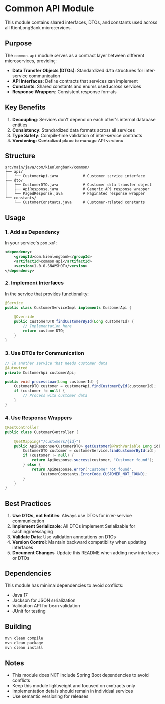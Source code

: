 # Common API Module

This module contains shared interfaces, DTOs, and constants used across all KienLongBank microservices.

## Purpose

The `common-api` module serves as a contract layer between different microservices, providing:

- **Data Transfer Objects (DTOs)**: Standardized data structures for inter-service communication
- **API Interfaces**: Define contracts that services can implement
- **Constants**: Shared constants and enums used across services
- **Response Wrappers**: Consistent response formats

## Key Benefits

1. **Decoupling**: Services don't depend on each other's internal database entities
2. **Consistency**: Standardized data formats across all services
3. **Type Safety**: Compile-time validation of inter-service contracts
4. **Versioning**: Centralized place to manage API versions

## Structure

```
src/main/java/com/kienlongbank/common/
├── api/
│   └── CustomerApi.java           # Customer service interface
├── dto/
│   ├── CustomerDTO.java           # Customer data transfer object
│   ├── ApiResponse.java           # Generic API response wrapper
│   └── PagedResponse.java         # Paginated response wrapper
└── constants/
    └── CustomerConstants.java     # Customer-related constants
```

## Usage

### 1. Add as Dependency

In your service's `pom.xml`:

```xml
<dependency>
    <groupId>com.kienlongbank</groupId>
    <artifactId>common-api</artifactId>
    <version>1.0.0-SNAPSHOT</version>
</dependency>
```

### 2. Implement Interfaces

In the service that provides functionality:

```java
@Service
public class CustomerServiceImpl implements CustomerApi {
    
    @Override
    public CustomerDTO findCustomerById(Long customerId) {
        // Implementation here
        return customerDTO;
    }
}
```

### 3. Use DTOs for Communication

```java
// In another service that needs customer data
@Autowired
private CustomerApi customerApi;

public void processLoan(Long customerId) {
    CustomerDTO customer = customerApi.findCustomerById(customerId);
    if (customer != null) {
        // Process with customer data
    }
}
```

### 4. Use Response Wrappers

```java
@RestController
public class CustomerController {
    
    @GetMapping("/customers/{id}")
    public ApiResponse<CustomerDTO> getCustomer(@PathVariable Long id) {
        CustomerDTO customer = customerService.findCustomerById(id);
        if (customer != null) {
            return ApiResponse.success(customer, "Customer found");
        } else {
            return ApiResponse.error("Customer not found", 
                CustomerConstants.ErrorCode.CUSTOMER_NOT_FOUND);
        }
    }
}
```

## Best Practices

1. **Use DTOs, not Entities**: Always use DTOs for inter-service communication
2. **Implement Serializable**: All DTOs implement Serializable for caching/messaging
3. **Validate Data**: Use validation annotations on DTOs
4. **Version Control**: Maintain backward compatibility when updating interfaces
5. **Document Changes**: Update this README when adding new interfaces or DTOs

## Dependencies

This module has minimal dependencies to avoid conflicts:

- Java 17
- Jackson for JSON serialization
- Validation API for bean validation
- JUnit for testing

## Building

```bash
mvn clean compile
mvn clean package
mvn clean install
```

## Notes

- This module does NOT include Spring Boot dependencies to avoid conflicts
- Keep this module lightweight and focused on contracts only
- Implementation details should remain in individual services
- Use semantic versioning for releases
